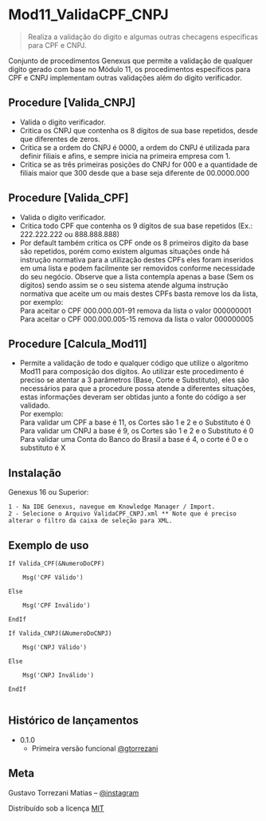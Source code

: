 # Mod11_ValidaCPF_CNPJ
> Realiza a validação do digito e algumas outras checagens especificas para CPF e CNPJ. 

Conjunto de procedimentos Genexus que permite a validação de qualquer digito gerado com base no Módulo 11, os procedimentos específicos para CPF e CNPJ implementam outras validações além do digito verificador.


## Procedure [Valida_CNPJ]
- Valida o digito verificador.
- Critica os CNPJ que contenha os 8 dígitos de sua base repetidos, desde que diferentes de zeros.
- Critica se a ordem do CNPJ é 0000, a ordem do CNPJ é utilizada para definir filiais e afins, e sempre inicia na primeira empresa com 1.
- Critica se as três primeiras posições do CNPJ for 000 e a quantidade de filiais maior que 300 desde que a base seja diferente de 00.0000.000

## Procedure [Valida_CPF]
- Valida o digito verificador.
- Critica todo CPF que contenha os 9 dígitos de sua base repetidos (Ex.: 222.222.222 ou 888.888.888)
- Por default também critica os CPF onde os 8 primeiros digito da base são repetidos, porém como existem algumas situações onde há instrução normativa para a utilização destes CPFs eles foram inseridos em uma lista e podem facilmente ser removidos conforme necessidade do seu negócio.
Observe que a lista contempla apenas a base (Sem os dígitos) sendo assim se o seu sistema atende alguma instrução normativa que aceite um ou mais destes CPFs basta remove los da lista, por exemplo:<br>
Para aceitar o CPF 000.000.001-91 remova da lista o valor 000000001<br>
Para aceitar o CPF 000.000.005-15 remova da lista o valor 000000005

## Procedure [Calcula_Mod11]
- Permite a validação de todo e qualquer código que utilize o algoritmo Mod11 para composição dos dígitos.
Ao utilizar este procedimento é preciso se atentar a 3 parâmetros (Base, Corte e Substituto), eles são necessários para que a procedure possa atende a diferentes situações, estas informações deveram ser obtidas junto a fonte do código a ser validado.<br>
Por exemplo:<br>
Para validar um CPF a base é 11, os Cortes são 1 e 2 e o Substituto é 0<br>
Para validar um CNPJ a base é 9, os Cortes são 1 e 2 e o Substituto é 0<br>
Para validar uma Conta do Banco do Brasil a base é 4, o corte é 0 e o substituto é X<br>

## Instalação

Genexus 16 ou Superior:

```Oxygene
1 - Na IDE Genexus, navegue em Knowledge Manager / Import.
2 - Selecione o Arquivo ValidaCPF_CNPJ.xml ** Note que é preciso alterar o filtro da caixa de seleção para XML.

```

## Exemplo de uso

```
If Valida_CPF(&NumeroDoCPF)
		
	Msg('CPF Válido')

Else

	Msg('CPF Inválido')

EndIf

If Valida_CNPJ(&NumeroDoCNPJ)
		
	Msg('CNPJ Válido')

Else

	Msg('CNPJ Inválido')

EndIf
	
```

## Histórico de lançamentos

* 0.1.0
    * Primeira versão funcional [@gtorrezani](https://github.com/gtorrezani)


## Meta

Gustavo Torrezani Matias – [@instagram](https://www.instagram.com/matiassolucoes/)

Distribuído sob a licença [MIT](https://choosealicense.com/licenses/mit/)
